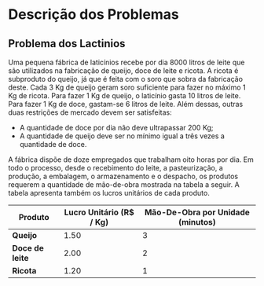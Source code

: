# Descrição dos Problemas 

## Problema dos Lactinios

Uma pequena fábrica de laticínios recebe por dia 8000 litros de leite que são
utilizados na fabricação de queijo, doce de leite e ricota. A ricota é subproduto do queijo, já
que é feita com o soro que sobra da fabricação deste. Cada 3 Kg de queijo geram soro
suficiente para fazer no máximo 1 Kg de ricota. Para fazer 1 Kg de queijo, o laticínio gasta 10
litros de leite. Para fazer 1 Kg de doce, gastam-se 6 litros de leite. Além dessas, outras duas
restrições de mercado devem ser satisfeitas:
- A quantidade de doce por dia não deve ultrapassar 200 Kg;
- A quantidade de queijo deve ser no mínimo igual a três vezes a quantidade de doce.

A fábrica dispõe de doze empregados que trabalham oito horas por dia. Em todo o processo,
desde o recebimento do leite, a pasteurização, a produção, a embalagem, o armazenamento
e o despacho, os produtos requerem a quantidade de mão-de-obra mostrada na tabela a
seguir. A tabela apresenta também os lucros unitários de cada produto.



Produto | Lucro Unitário (R$ / Kg) | Mão-De-Obra por Unidade (minutos)
------------ | ------------- | ------------- 
**Queijo** | 1.50 | 3
**Doce de leite** | 2.00 | 2
**Ricota** | 1.20 | 1
